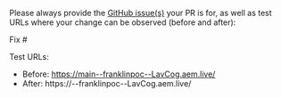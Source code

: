 Please always provide the [GitHub issue(s)](../issues) your PR is for, as well as test URLs where your change can be observed (before and after):

Fix #<gh-issue-id>

Test URLs:
- Before: https://main--franklinpoc--LavCog.aem.live/
- After: https://<branch>--franklinpoc--LavCog.aem.live/

